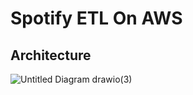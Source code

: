 # Spotify ETL On AWS
## Architecture
![Untitled Diagram drawio(3)](https://user-images.githubusercontent.com/102229086/224665889-53df358b-10db-444a-9569-59ccf35806e9.png)
